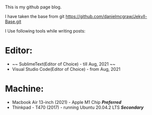 This is my github page blog.

I have taken the base from git https://github.com/danielmcgraw/Jekyll-Base.git

I Use following tools while writing posts:

# Editor:
 - ~~ SublimeText(Editor of Choice) - till Aug, 2021 ~~
 - Visual Studio Code(Editor of Choice) - from Aug, 2021    

# Machine:
- Macbook Air 13-inch (2021) - Apple M1 Chip ***Preferred***
- Thinkpad - T470 (2017) - running Ubuntu 20.04.2 LTS ***Secondary***
